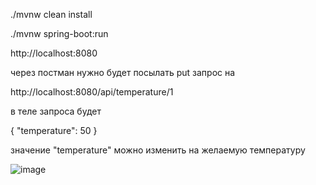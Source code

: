 ./mvnw clean install

./mvnw spring-boot:run

http://localhost:8080

через постман нужно будет посылать put запрос на

http://localhost:8080/api/temperature/1

в теле запроса будет

{
"temperature": 50
}

значение "temperature" можно изменить на желаемую температуру

![image](https://github.com/AlisherMukhambetzhanov/TemperatureApp/assets/53463211/b051c37e-d10d-4542-bc05-1912a5dedbff)

